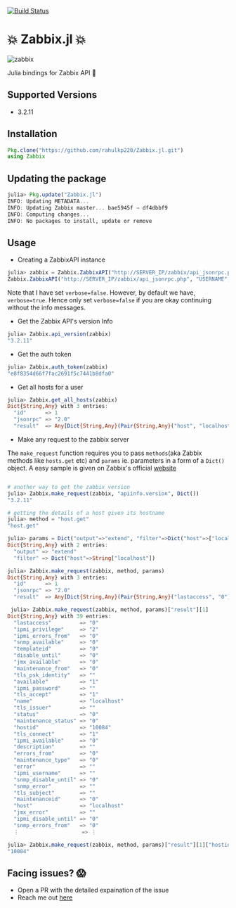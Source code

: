 [![Build Status](https://travis-ci.org/rahulkp220/Zabbix.jl.svg?branch=master)](https://travis-ci.org/rahulkp220/Zabbix.jl)

# :boom: Zabbix.jl :boom:
![zabbix](https://upload.wikimedia.org/wikipedia/commons/b/bf/Zabbix_logo.png)

Julia bindings for Zabbix API :ghost:

## Supported Versions
* 3.2.11

## Installation
```julia
Pkg.clone("https://github.com/rahulkp220/Zabbix.jl.git")
using Zabbix
```
## Updating the package
```julia
julia> Pkg.update("Zabbix.jl")
INFO: Updating METADATA...
INFO: Updating Zabbix master... bae5945f → df4dbbf9
INFO: Computing changes...
INFO: No packages to install, update or remove
```

## Usage

* Creating a ZabbixAPI instance

```julia
julia> zabbix = Zabbix.ZabbixAPI("http://SERVER_IP/zabbix/api_jsonrpc.php","USERNAME","******",false)
Zabbix.ZabbixAPI("http://SERVER_IP/zabbix/api_jsonrpc.php", "USERNAME","******",false, 0, Dict("Content-Type"=>"application/json-rpc"), "2.0")
```
Note that I have set `verbose=false`. However, by default we have, `verbose=true`. 
Hence only set `verbose=false` if you are okay continuing without the info messages.

* Get the Zabbix API's version Info
```julia
julia> Zabbix.api_version(zabbix)
"3.2.11"
```

* Get the auth token
```julia
julia> Zabbix.auth_token(zabbix)
"e8f8354d66f7fac2691f5c7441b8dfa0"
```

* Get all hosts for a user
```julia
julia> Zabbix.get_all_hosts(zabbix)
Dict{String,Any} with 3 entries:
  "id"      => 1
  "jsonrpc" => "2.0"
  "result"  => Any[Dict{String,Any}(Pair{String,Any}("host", "localhost"),Pair{String,Any}("interfaces", Any[Dict{String,Any}(Pair{String,An…
```

* Make any request to the zabbix server

The `make_request` function requires you to pass `methods`(aka Zabbix methods like `hosts.get` etc) and `params` ie.
parameters in a form of a `Dict()` object. A easy sample is given on Zabbix's official [website](https://www.zabbix.com/documentation/2.2/manual/api)
```julia

# another way to get the zabbix version
julia> Zabbix.make_request(zabbix, "apiinfo.version", Dict())
"3.2.11"

# getting the details of a host given its hostname
julia> method = "host.get"
"host.get"

julia> params = Dict("output"=>"extend", "filter"=>Dict("host"=>["localhost"]))
Dict{String,Any} with 2 entries:
  "output" => "extend"
  "filter" => Dict("host"=>String["localhost"])

julia> Zabbix.make_request(zabbix, method, params)
Dict{String,Any} with 3 entries:
  "id"      => 1
  "jsonrpc" => "2.0"
  "result"  => Any[Dict{String,Any}(Pair{String,Any}("lastaccess", "0"),Pair{String,Any}("ipmi_privilege", "2"),Pair{String,Any}("ipmi_error…

 julia> Zabbix.make_request(zabbix, method, params)["result"][1]
Dict{String,Any} with 39 entries:
  "lastaccess"         => "0"
  "ipmi_privilege"     => "2"
  "ipmi_errors_from"   => "0"
  "snmp_available"     => "0"
  "templateid"         => "0"
  "disable_until"      => "0"
  "jmx_available"      => "0"
  "maintenance_from"   => "0"
  "tls_psk_identity"   => ""
  "available"          => "1"
  "ipmi_password"      => ""
  "tls_accept"         => "1"
  "name"               => "localhost"
  "tls_issuer"         => ""
  "status"             => "0"
  "maintenance_status" => "0"
  "hostid"             => "10084"
  "tls_connect"        => "1"
  "ipmi_available"     => "0"
  "description"        => ""
  "errors_from"        => "0"
  "maintenance_type"   => "0"
  "error"              => ""
  "ipmi_username"      => ""
  "snmp_disable_until" => "0"
  "snmp_error"         => ""
  "tls_subject"        => ""
  "maintenanceid"      => "0"
  "host"               => "localhost"
  "jmx_error"          => ""
  "ipmi_disable_until" => "0"
  "snmp_errors_from"   => "0"
  ⋮                    => ⋮

julia> Zabbix.make_request(zabbix, method, params)["result"][1]["hostid"]
"10084"
```

## Facing issues? :scream:
* Open a PR with the detailed expaination of the issue
* Reach me out [here](https://www.rahullakhanpal.in)
